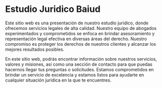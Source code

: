 # Estudio Juridico Baiud

Este sitio web es una presentación de nuestro estudio juridico, donde ofrecemos servicios legales de alta calidad. Nuestro equipo de abogados experimentados y comprometidos se enfoca en brindar asesoramiento y representación legal efectiva en diversas áreas del derecho. Nuestro compromiso es proteger los derechos de nuestros clientes y alcanzar los mejores resultados posibles.

En este sitio web, podrás encontrar información sobre nuestros servicios, valores y misiones, así como una sección de contacto para que puedas hacernos llegar tus preguntas o solicitudes. Estamos comprometidos en brindar un servicio de excelencia y estamos listos para ayudarte en cualquier situación juridica en la que te encuentres.
